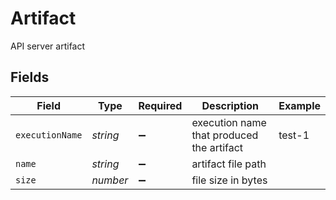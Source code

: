 # Artifact

API server artifact


## Fields

| Field                                     | Type                                      | Required                                  | Description                               | Example                                   |
| ----------------------------------------- | ----------------------------------------- | ----------------------------------------- | ----------------------------------------- | ----------------------------------------- |
| `executionName`                           | *string*                                  | :heavy_minus_sign:                        | execution name that produced the artifact | test-1                                    |
| `name`                                    | *string*                                  | :heavy_minus_sign:                        | artifact file path                        |                                           |
| `size`                                    | *number*                                  | :heavy_minus_sign:                        | file size in bytes                        |                                           |